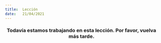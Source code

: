 ```yaml
---
title:  Lección
date:   21/04/2021
---
```


### <center>Todavía estamos trabajando en esta lección. Por favor, vuelva más tarde.</center>